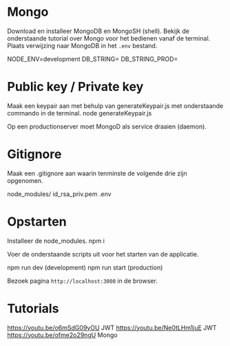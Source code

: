 # Mongo
Download en installeer MongoDB en MongoSH (shell).
Bekijk de onderstaande tutorial over Mongo voor het bedienen vanaf de terminal.
Plaats verwijzing naar MongoDB in het `.env` bestand.

NODE_ENV=development
DB_STRING=<your db string>
DB_STRING_PROD=<your db string>


# Public key / Private key
Maak een keypair aan met behulp van generateKeypair.js met onderstaande commando in de terminal.
node generateKeypair.js

Op een productionserver moet MongoD als service draaien (daemon).


# Gitignore
Maak een .gitignore aan waarin tenminste de volgende drie zijn opgenomen.

node_modules/
id_rsa_priv.pem
.env


# Opstarten
Installeer de node_modules. 
npm i

Voer de onderstaande scripts uit voor het starten van de applicatie.

npm run dev      (development)
npm run start    (production)

Bezoek pagina `http://localhost:3000` in de browser.


# Tutorials
https://youtu.be/o6mSdG09yOU  JWT
https://youtu.be/Ne0tLHm1juE  JWT
https://youtu.be/ofme2o29ngU  Mongo